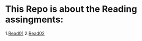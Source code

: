 # This Repo is about the Reading assingments:
1.[Read01](https://omar-rawajfi.github.io/reading-notes-/read01)
2.[Read02](https://omar-rawajfi.github.io/reading-notes-/read01)
